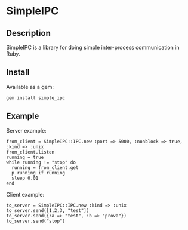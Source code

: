 SimpleIPC
=========

Description
-----------

SimpleIPC is a library for doing simple inter-process communication in Ruby.

Install
-------

Available as a gem:

    gem install simple_ipc

Example
-------

Server example:

    from_client = SimpleIPC::IPC.new :port => 5000, :nonblock => true, :kind => :unix
    from_client.listen
    running = true
    while running != "stop" do
      running = from_client.get
      p running if running
      sleep 0.01
    end


Client example:

    to_server = SimpleIPC::IPC.new :kind => :unix
    to_server.send([1,2,3, "test"])
    to_server.send({:a => "test", :b => "prova"})
    to_server.send("stop")


